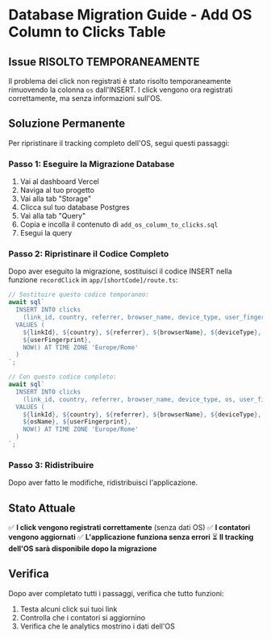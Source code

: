 # Database Migration Guide - Add OS Column to Clicks Table

## Issue RISOLTO TEMPORANEAMENTE
Il problema dei click non registrati è stato risolto temporaneamente rimuovendo la colonna `os` dall'INSERT. 
I click vengono ora registrati correttamente, ma senza informazioni sull'OS.

## Soluzione Permanente
Per ripristinare il tracking completo dell'OS, segui questi passaggi:

### Passo 1: Eseguire la Migrazione Database
1. Vai al dashboard Vercel
2. Naviga al tuo progetto
3. Vai alla tab "Storage"
4. Clicca sul tuo database Postgres
5. Vai alla tab "Query"
6. Copia e incolla il contenuto di `add_os_column_to_clicks.sql`
7. Esegui la query

### Passo 2: Ripristinare il Codice Completo
Dopo aver eseguito la migrazione, sostituisci il codice INSERT nella funzione `recordClick` in `app/[shortCode]/route.ts`:

```typescript
// Sostituire questo codice temporaneo:
await sql`
  INSERT INTO clicks 
    (link_id, country, referrer, browser_name, device_type, user_fingerprint, clicked_at_rome) 
  VALUES (
    ${linkId}, ${country}, ${referrer}, ${browserName}, ${deviceType}, 
    ${userFingerprint}, 
    NOW() AT TIME ZONE 'Europe/Rome'
  )
`;

// Con questo codice completo:
await sql`
  INSERT INTO clicks 
    (link_id, country, referrer, browser_name, device_type, os, user_fingerprint, clicked_at_rome) 
  VALUES (
    ${linkId}, ${country}, ${referrer}, ${browserName}, ${deviceType}, 
    ${osName}, ${userFingerprint}, 
    NOW() AT TIME ZONE 'Europe/Rome'
  )
`;
```

### Passo 3: Ridistribuire
Dopo aver fatto le modifiche, ridistribuisci l'applicazione.

## Stato Attuale
✅ **I click vengono registrati correttamente** (senza dati OS)
✅ **I contatori vengono aggiornati**
✅ **L'applicazione funziona senza errori**
⏳ **Il tracking dell'OS sarà disponibile dopo la migrazione**

## Verifica
Dopo aver completato tutti i passaggi, verifica che tutto funzioni:
1. Testa alcuni click sui tuoi link
2. Controlla che i contatori si aggiornino
3. Verifica che le analytics mostrino i dati dell'OS

